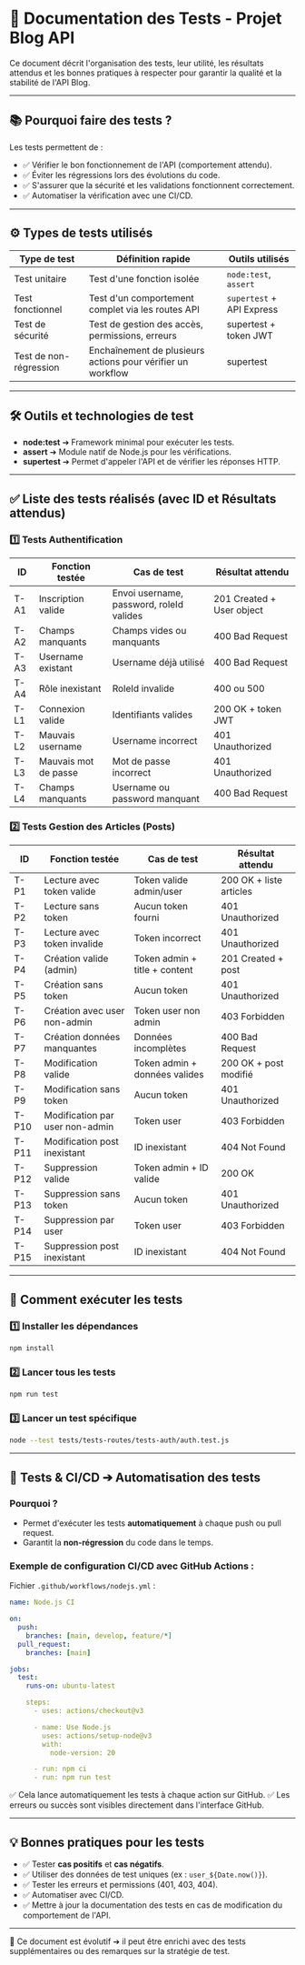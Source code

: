 # 📝 Documentation des Tests - Projet Blog API

Ce document décrit l'organisation des tests, leur utilité, les résultats attendus et les bonnes pratiques à respecter pour garantir la qualité et la stabilité de l'API Blog.

---

## 📚 Pourquoi faire des tests ?

Les tests permettent de :

- ✅ Vérifier le bon fonctionnement de l'API (comportement attendu).
- ✅ Éviter les régressions lors des évolutions du code.
- ✅ S'assurer que la sécurité et les validations fonctionnent correctement.
- ✅ Automatiser la vérification avec une CI/CD.

---

## ⚙️ Types de tests utilisés

| Type de test           | Définition rapide                                           | Outils utilisés           |
| ---------------------- | ----------------------------------------------------------- | ------------------------- |
| Test unitaire          | Test d'une fonction isolée                                  | `node:test`, `assert`     |
| Test fonctionnel       | Test d'un comportement complet via les routes API           | `supertest` + API Express |
| Test de sécurité       | Test de gestion des accès, permissions, erreurs             | supertest + token JWT     |
| Test de non-régression | Enchaînement de plusieurs actions pour vérifier un workflow | supertest                 |

---

## 🛠️ Outils et technologies de test

- **node\:test** ➔ Framework minimal pour exécuter les tests.
- **assert** ➔ Module natif de Node.js pour les vérifications.
- **supertest** ➔ Permet d'appeler l'API et de vérifier les réponses HTTP.

---

## ✅ Liste des tests réalisés (avec ID et Résultats attendus)

### 1️⃣ Tests Authentification

| ID   | Fonction testée      | Cas de test                              | Résultat attendu          |
| ---- | -------------------- | ---------------------------------------- | ------------------------- |
| T-A1 | Inscription valide   | Envoi username, password, roleId valides | 201 Created + User object |
| T-A2 | Champs manquants     | Champs vides ou manquants                | 400 Bad Request           |
| T-A3 | Username existant    | Username déjà utilisé                    | 400 Bad Request           |
| T-A4 | Rôle inexistant      | RoleId invalide                          | 400 ou 500                |
| T-L1 | Connexion valide     | Identifiants valides                     | 200 OK + token JWT        |
| T-L2 | Mauvais username     | Username incorrect                       | 401 Unauthorized          |
| T-L3 | Mauvais mot de passe | Mot de passe incorrect                   | 401 Unauthorized          |
| T-L4 | Champs manquants     | Username ou password manquant            | 400 Bad Request           |

### 2️⃣ Tests Gestion des Articles (Posts)

| ID    | Fonction testée                 | Cas de test                   | Résultat attendu        |
| ----- | ------------------------------- | ----------------------------- | ----------------------- |
| T-P1  | Lecture avec token valide       | Token valide admin/user       | 200 OK + liste articles |
| T-P2  | Lecture sans token              | Aucun token fourni            | 401 Unauthorized        |
| T-P3  | Lecture avec token invalide     | Token incorrect               | 401 Unauthorized        |
| T-P4  | Création valide (admin)         | Token admin + title + content | 201 Created + post      |
| T-P5  | Création sans token             | Aucun token                   | 401 Unauthorized        |
| T-P6  | Création avec user non-admin    | Token user non admin          | 403 Forbidden           |
| T-P7  | Création données manquantes     | Données incomplètes           | 400 Bad Request         |
| T-P8  | Modification valide             | Token admin + données valides | 200 OK + post modifié   |
| T-P9  | Modification sans token         | Aucun token                   | 401 Unauthorized        |
| T-P10 | Modification par user non-admin | Token user                    | 403 Forbidden           |
| T-P11 | Modification post inexistant    | ID inexistant                 | 404 Not Found           |
| T-P12 | Suppression valide              | Token admin + ID valide       | 200 OK                  |
| T-P13 | Suppression sans token          | Aucun token                   | 401 Unauthorized        |
| T-P14 | Suppression par user            | Token user                    | 403 Forbidden           |
| T-P15 | Suppression post inexistant     | ID inexistant                 | 404 Not Found           |

---

## 🚀 Comment exécuter les tests

### 1️⃣ Installer les dépendances

```bash
npm install
```

### 2️⃣ Lancer tous les tests

```bash
npm run test
```

### 3️⃣ Lancer un test spécifique

```bash
node --test tests/tests-routes/tests-auth/auth.test.js
```

---

## 🔄 Tests & CI/CD ➔ Automatisation des tests

### Pourquoi ?

- Permet d'exécuter les tests **automatiquement** à chaque push ou pull request.
- Garantit la **non-régression** du code dans le temps.

### Exemple de configuration CI/CD avec GitHub Actions :

Fichier `.github/workflows/nodejs.yml` :

```yaml
name: Node.js CI

on:
  push:
    branches: [main, develop, feature/*]
  pull_request:
    branches: [main]

jobs:
  test:
    runs-on: ubuntu-latest

    steps:
      - uses: actions/checkout@v3

      - name: Use Node.js
        uses: actions/setup-node@v3
        with:
          node-version: 20

      - run: npm ci
      - run: npm run test
```

✅ Cela lance automatiquement les tests à chaque action sur GitHub.
✅ Les erreurs ou succès sont visibles directement dans l'interface GitHub.

---

## 💡 Bonnes pratiques pour les tests

- ✅ Tester **cas positifs** et **cas négatifs**.
- ✅ Utiliser des données de test uniques (ex : `user_${Date.now()}`).
- ✅ Tester les erreurs et permissions (401, 403, 404).
- ✅ Automatiser avec CI/CD.
- ✅ Mettre à jour la documentation des tests en cas de modification du comportement de l'API.

---

📌 Ce document est évolutif ➔ il peut être enrichi avec des tests supplémentaires ou des remarques sur la stratégie de test.
